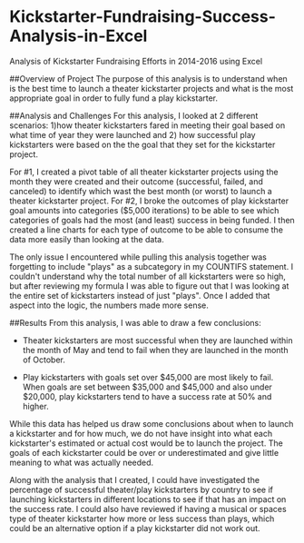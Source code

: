 # Kickstarter-Fundraising-Success-Analysis-in-Excel
Analysis of Kickstarter Fundraising Efforts in 2014-2016 using Excel

##Overview of Project
The purpose of this analysis is to understand when is the best time to launch a theater kickstarter projects and what is the most appropriate goal in order to fully fund a play kickstarter.

##Analysis and Challenges
For this analysis, I looked at 2 different scenarios: 1)how theater kickstarters fared in meeting their goal based on what time of year they were launched and 2) how successful play kickstarters were based on the the goal that they set for the kickstarter project. 

For #1, I created a pivot table of all theater kickstarter projects using the month they were created and their outcome (successful, failed, and canceled) to identify which wast the best month (or worst) to launch a theater kickstarter project. For #2, I broke the outcomes of play kickstarter goal amounts into categories ($5,000 iterations) to be able to see which categories of goals had the most (and least) success in being funded. I then created a line charts for each type of outcome to be able to consume the data more easily than looking at the data.

The only issue I encountered while pulling this analysis together was forgetting to include "plays" as a subcategory in my COUNTIFS statement. I couldn't understand why the total number of all kickstarters were so high, but after reviewing my formula I was able to figure out that I was looking at the entire set of kickstarters instead of just "plays". Once I added that aspect into the logic, the numbers made more sense.

##Results
From this analysis, I was able to draw a few conclusions:

- Theater kickstarters are most successful when they are launched within the month of May and tend to fail when they are launched in the month of October.

- Play kickstarters with goals set over $45,000 are most likely to fail.  When goals are set between $35,000 and $45,000 and also under $20,000, play kickstarters tend to have a success rate at 50% and higher.

While this data has helped us draw some conclusions about when to launch a kickstarter and for how much, we do not have insight into what each kickstarter's estimated or actual cost would be to launch the project. The goals of each kickstarter could be over or underestimated and give little meaning to what was actually needed.

Along with the analysis that I created, I could have investigated the percentage of successful theater/play kickstarters by country to see if launching kickstarters in different locations to see if that has an impact on the success rate. I could also have reviewed if having a musical or spaces type of theater kickstarter how more or less success than plays, which could be an alternative option if a play kickstarter did not work out.